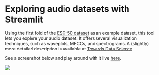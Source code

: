# Exploring audio datasets with Streamlit

Using the first fold of the [ESC-50 dataset](https://github.com/karolpiczak/ESC-50) as an example dataset, this tool lets you explore your audio dataset.
It offers several visualization techniques, such as waveplots, MFCCs, and spectrograms. A (slightly) more detailed description is available at [Towards Data Science](https://towardsdatascience.com/exploring-audio-datasets-with-python-498c295f73d9).

See a screenshot below and play around with it live [here](https://share.streamlit.io/phrasenmaeher/audio_exploration/dataset_overview.py).


![](https://github.com/phrasenmaeher/audio_exploration/blob/master/gui_sample.png)
